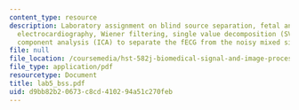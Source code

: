 ```yaml
---
content_type: resource
description: Laboratory assignment on blind source separation, fetal and maternal
  electrocardiography, Wiener filtering, single value decomposition (SVD), and independent
  component analysis (ICA) to separate the fECG from the noisy mixed signal.
file: null
file_location: /coursemedia/hst-582j-biomedical-signal-and-image-processing-spring-2007/d9bb82b20673c8cd410294a51c270feb_lab5_bss.pdf
file_type: application/pdf
resourcetype: Document
title: lab5_bss.pdf
uid: d9bb82b2-0673-c8cd-4102-94a51c270feb
---
```

